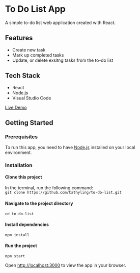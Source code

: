 # To Do List App

A simple to-do list web application created with React.

## Features

- Create new task
- Mark up completed tasks
- Update, or delete exsitng tasks from the to-do list

## Tech Stack

- React
- Node.js
- Visual Studio Code

[Live Demo](https://cathyling.github.io/to-do-list/)

## Getting Started

### Prerequisites

To run this app, you need to have [Node.js](https://nodejs.org/en/download) installed on your local environment.

### Installation

#### Clone this project

In the terminal, run the following command:  
`git clone https://github.com/Cathyling/to-do-list.git`

#### Navigate to the project directory

`cd to-do-list`

#### Install dependencies

`npm install`

#### Run the project

`npm start`

Open [http://localhost:3000](http://localhost:3000) to view the app in your browser.
